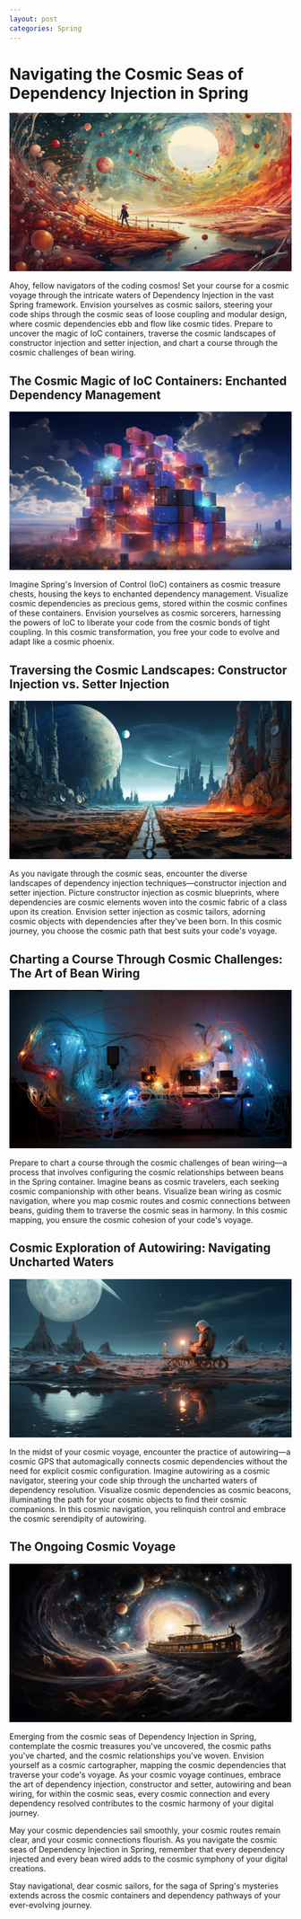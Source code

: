 ```yaml
---
layout: post
categories: Spring
---
```


# Navigating the Cosmic Seas of Dependency Injection in Spring
![image tooltip here](/assets/java/Navigating_the_Cosmic_Seas_of_Dependency_Injection_in__22a2e4c2-5fc2-436b-bb15-9dbfa46bd243.png)

Ahoy, fellow navigators of the coding cosmos! Set your course for a cosmic voyage through the intricate waters of Dependency Injection in the vast Spring framework. Envision yourselves as cosmic sailors, steering your code ships through the cosmic seas of loose coupling and modular design, where cosmic dependencies ebb and flow like cosmic tides. Prepare to uncover the magic of IoC containers, traverse the cosmic landscapes of constructor injection and setter injection, and chart a course through the cosmic challenges of bean wiring.

## The Cosmic Magic of IoC Containers: Enchanted Dependency Management
![image tooltip here](/assets/java/The_Cosmic_Magic_of_IoC_Containers_Enchanted_Dependenc_6402bbd4-0aa4-4e42-a005-f6dcaf55bf26.png)

Imagine Spring's Inversion of Control (IoC) containers as cosmic treasure chests, housing the keys to enchanted dependency management. Visualize cosmic dependencies as precious gems, stored within the cosmic confines of these containers. Envision yourselves as cosmic sorcerers, harnessing the powers of IoC to liberate your code from the cosmic bonds of tight coupling. In this cosmic transformation, you free your code to evolve and adapt like a cosmic phoenix.

## Traversing the Cosmic Landscapes: Constructor Injection vs. Setter Injection
![image tooltip here](/assets/java/Traversing_the_Cosmic_Landscapes_Constructor_Injection_03c2bc2c-e86f-434b-acd3-c968153401ee.png)

As you navigate through the cosmic seas, encounter the diverse landscapes of dependency injection techniques—constructor injection and setter injection. Picture constructor injection as cosmic blueprints, where dependencies are cosmic elements woven into the cosmic fabric of a class upon its creation. Envision setter injection as cosmic tailors, adorning cosmic objects with dependencies after they've been born. In this cosmic journey, you choose the cosmic path that best suits your code's voyage.

## Charting a Course Through Cosmic Challenges: The Art of Bean Wiring
![image tooltip here](/assets/java/Charting_a_Course_Through_Cosmic_Challenges_The_Art_of_1a7b6f18-50c5-47c9-9c7b-d82ecd843da4.png)

Prepare to chart a course through the cosmic challenges of bean wiring—a process that involves configuring the cosmic relationships between beans in the Spring container. Imagine beans as cosmic travelers, each seeking cosmic companionship with other beans. Visualize bean wiring as cosmic navigation, where you map cosmic routes and cosmic connections between beans, guiding them to traverse the cosmic seas in harmony. In this cosmic mapping, you ensure the cosmic cohesion of your code's voyage.

## Cosmic Exploration of Autowiring: Navigating Uncharted Waters
![image tooltip here](/assets/java/Cosmic_Exploration_of_Autowiring_Navigating_Uncharted__30461351-b8ba-4ace-bb60-dda63d7f4cbc.png)

In the midst of your cosmic voyage, encounter the practice of autowiring—a cosmic GPS that automagically connects cosmic dependencies without the need for explicit cosmic configuration. Imagine autowiring as a cosmic navigator, steering your code ship through the uncharted waters of dependency resolution. Visualize cosmic dependencies as cosmic beacons, illuminating the path for your cosmic objects to find their cosmic companions. In this cosmic navigation, you relinquish control and embrace the cosmic serendipity of autowiring.

## The Ongoing Cosmic Voyage
![image tooltip here](/assets/java/The_Ongoing_Cosmic_Voyage_5bf7e616-7eda-4f60-ab4b-d764e539ac4b.png)

Emerging from the cosmic seas of Dependency Injection in Spring, contemplate the cosmic treasures you've uncovered, the cosmic paths you've charted, and the cosmic relationships you've woven. Envision yourself as a cosmic cartographer, mapping the cosmic dependencies that traverse your code's voyage. As your cosmic voyage continues, embrace the art of dependency injection, constructor and setter, autowiring and bean wiring, for within the cosmic seas, every cosmic connection and every dependency resolved contributes to the cosmic harmony of your digital journey.

May your cosmic dependencies sail smoothly, your cosmic routes remain clear, and your cosmic connections flourish. As you navigate the cosmic seas of Dependency Injection in Spring, remember that every dependency injected and every bean wired adds to the cosmic symphony of your digital creations.

Stay navigational, dear cosmic sailors, for the saga of Spring's mysteries extends across the cosmic containers and dependency pathways of your ever-evolving journey.
